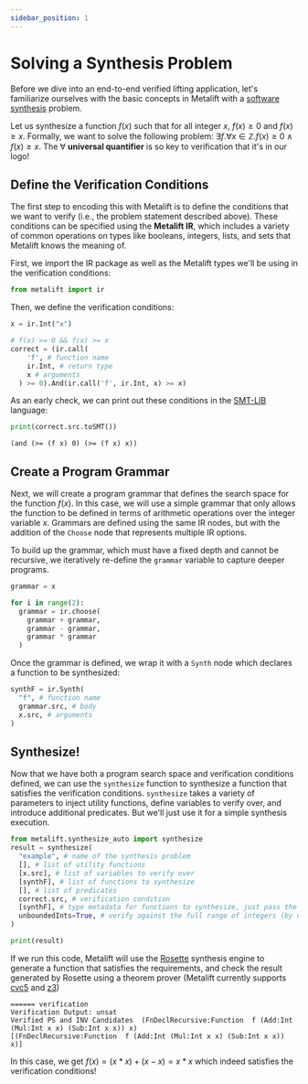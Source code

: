```yaml
---
sidebar_position: 1
---
```


# Solving a Synthesis Problem
Before we dive into an end-to-end verified lifting application, let's familiarize ourselves with the basic concepts in Metalift with a [software synthesis](https://en.wikipedia.org/wiki/Program_synthesis) problem.

Let us synthesize a function $f(x)$ such that for all integer $x$, $f(x) \geq 0$ and $f(x) \geq x$. Formally, we want to solve the following problem: $\exists{f}. \forall x \in \mathbb{Z}. f(x) \geq 0 \wedge f(x) \geq x$. The $\forall$ **universal quantifier** is so key to verification that it's in our logo!

## Define the Verification Conditions
The first step to encoding this with Metalift is to define the conditions that we want to verify (i.e., the problem statement described above). These conditions can be specified using the __Metalift IR__, which includes a variety of common operations on types like booleans, integers, lists, and sets that Metalift knows the meaning of.

First, we import the IR package as well as the Metalift types we'll be using in the verification conditions:

<!--phmdoctest-share-names-->
```python
from metalift import ir
```

Then, we define the verification conditions:

<!--phmdoctest-share-names-->
```python
x = ir.Int("x")

# f(x) >= 0 && f(x) >= x
correct = (ir.call(
    'f', # function name
    ir.Int, # return type
    x # arguments
  ) >= 0).And(ir.call('f', ir.Int, x) >= x)

```

As an early check, we can print out these conditions in the [SMT-LIB](https://smtlib.cs.uiowa.edu/) language:
<!--phmdoctest-share-names-->
```python
print(correct.src.toSMT())
```

```
(and (>= (f x) 0) (>= (f x) x))
```

## Create a Program Grammar
Next, we will create a program grammar that defines the search space for the function $f(x)$. In this case, we will use a simple grammar that only allows the function to be defined in terms of arithmetic operations over the integer variable $x$. Grammars are defined using the same IR nodes, but with the addition of the `Choose` node that represents multiple IR options.

To build up the grammar, which must have a fixed depth and cannot be recursive, we iteratively re-define the `grammar` variable to capture deeper programs.

<!--phmdoctest-share-names-->
```python
grammar = x

for i in range(2):
  grammar = ir.choose(
    grammar + grammar,
    grammar - grammar,
    grammar * grammar
  )
```

Once the grammar is defined, we wrap it with a `Synth` node which declares a function to be synthesized:

<!--phmdoctest-share-names-->
```python
synthF = ir.Synth(
  "f", # function name
  grammar.src, # body
  x.src, # arguments
)
```

## Synthesize!
Now that we have both a program search space and verification conditions defined, we can use the `synthesize` function to synthesize a function that satisfies the verification conditions. `synthesize` takes a variety of parameters to inject utility functions, define variables to verify over, and introduce additional predicates. But we'll just use it for a simple synthesis execution.

```python
from metalift.synthesize_auto import synthesize
result = synthesize(
  "example", # name of the synthesis problem
  [], # list of utility functions
  [x.src], # list of variables to verify over
  [synthF], # list of functions to synthesize
  [], # list of predicates
  correct.src, # verification condition
  [synthF], # type metadata for functions to synthesize, just pass the Synth node otherwise
  unboundedInts=True, # verify against the full range of integers (by default integers are restricted to a fixed number of bits)
)

print(result)
```

If we run this code, Metalift will use the [Rosette](https://emina.github.io/rosette/) synthesis engine to generate a function that satisfies the requirements, and check the result generated by Rosette using a theorem prover (Metalift currently supports [cvc5](https://cvc5.github.io/) and [z3](https://github.com/Z3Prover/z3))

```
====== verification
Verification Output: unsat
Verified PS and INV Candidates  (FnDeclRecursive:Function  f (Add:Int (Mul:Int x x) (Sub:Int x x)) x)
[(FnDeclRecursive:Function  f (Add:Int (Mul:Int x x) (Sub:Int x x)) x)]
```

In this case, we get $f(x) = (x * x) + (x - x) = x * x$ which indeed satisfies the verification conditions!
